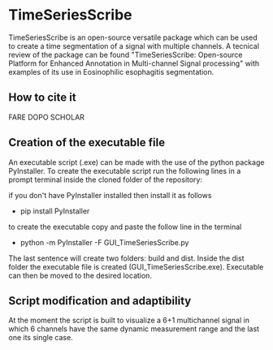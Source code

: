 # TimeSeriesScribe

TimeSeriesScribe is an open-source versatile package which can be used to create a time segmentation of a signal with multiple channels. A tecnical review of the package can be found "TimeSeriesScribe: Open-source Platform for Enhanced
Annotation in Multi-channel Signal processing" with examples of its use in Eosinophilic esophagitis segmentation. 

## How to cite it
FARE DOPO SCHOLAR

## Creation of the executable file

An executable script (.exe) can be made with the use of the python package PyInstaller. To create the executable script run the following lines in a prompt terminal inside the cloned folder of the repository:

if you don't have PyInstaller installed then install it as follows
- pip install PyInstaller 

to create the executable copy and paste the follow line in the terminal
- python -m PyInstaller -F GUI_TimeSeriesScribe.py

The last sentence will create two folders: build and dist. Inside the dist folder the executable file is created (GUI_TimeSeriesScribe.exe). Executable can then be moved to the desired location. 

## Script modification and adaptibility 

At the moment the script is built to visualize a 6+1 multichannel signal in which 6 channels have the same dynamic measurement range and the last one its single case. 






